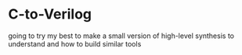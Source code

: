 # C-to-Verilog

going to try my best to make a small version of high-level synthesis to understand and how to build similar tools
